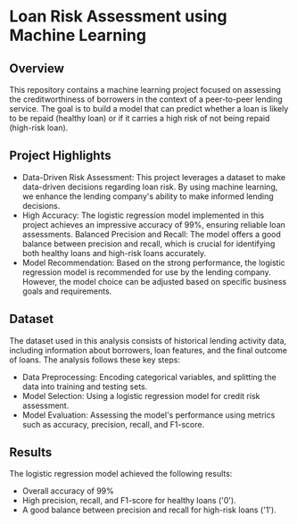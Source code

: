 # Loan Risk Assessment using Machine Learning
## Overview
This repository contains a machine learning project focused on assessing the creditworthiness of borrowers in the context of a peer-to-peer lending service. The goal is to build a model that can predict whether a loan is likely to be repaid (healthy loan) or if it carries a high risk of not being repaid (high-risk loan).

## Project Highlights
* Data-Driven Risk Assessment: This project leverages a dataset to make data-driven decisions regarding loan risk. By using machine learning, we enhance the lending company's ability to make informed lending decisions.
* High Accuracy: The logistic regression model implemented in this project achieves an impressive accuracy of 99%, ensuring reliable loan assessments.
Balanced Precision and Recall: The model offers a good balance between precision and recall, which is crucial for identifying both healthy loans and high-risk loans accurately.
* Model Recommendation: Based on the strong performance, the logistic regression model is recommended for use by the lending company. However, the model choice can be adjusted based on specific business goals and requirements.

## Dataset
The dataset used in this analysis consists of historical lending activity data, including information about borrowers, loan features, and the final outcome of loans. The analysis follows these key steps:

* Data Preprocessing: Encoding categorical variables, and splitting the data into training and testing sets.
* Model Selection: Using a logistic regression model for credit risk assessment.
* Model Evaluation: Assessing the model's performance using metrics such as accuracy, precision, recall, and F1-score.

## Results
The logistic regression model achieved the following results:

* Overall accuracy of 99%
* High precision, recall, and F1-score for healthy loans ('0').
* A good balance between precision and recall for high-risk loans ('1').

